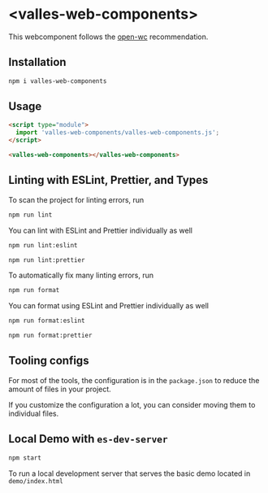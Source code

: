 # \<valles-web-components>

This webcomponent follows the [open-wc](https://github.com/open-wc/open-wc) recommendation.

## Installation
```bash
npm i valles-web-components
```

## Usage
```html
<script type="module">
  import 'valles-web-components/valles-web-components.js';
</script>

<valles-web-components></valles-web-components>
```

## Linting with ESLint, Prettier, and Types
To scan the project for linting errors, run
```bash
npm run lint
```

You can lint with ESLint and Prettier individually as well
```bash
npm run lint:eslint
```
```bash
npm run lint:prettier
```

To automatically fix many linting errors, run
```bash
npm run format
```

You can format using ESLint and Prettier individually as well
```bash
npm run format:eslint
```
```bash
npm run format:prettier
```


## Tooling configs

For most of the tools, the configuration is in the `package.json` to reduce the amount of files in your project.

If you customize the configuration a lot, you can consider moving them to individual files.

## Local Demo with `es-dev-server`
```bash
npm start
```
To run a local development server that serves the basic demo located in `demo/index.html`
